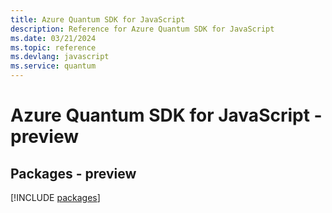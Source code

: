 ```yaml
---
title: Azure Quantum SDK for JavaScript
description: Reference for Azure Quantum SDK for JavaScript
ms.date: 03/21/2024
ms.topic: reference
ms.devlang: javascript
ms.service: quantum
---
```

# Azure Quantum SDK for JavaScript - preview
## Packages - preview
[!INCLUDE [packages](quantum-index.md)]